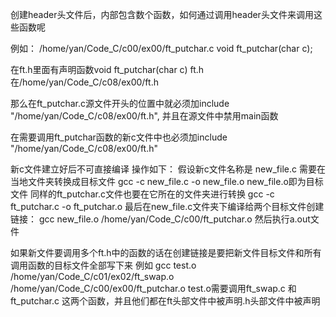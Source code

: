 创建header头文件后，内部包含数个函数，如何通过调用header头文件来调用这些函数呢

例如：
/home/yan/Code_C/c00/ex00/ft_putchar.c
void ft_putchar(char c);


在ft.h里面有声明函数void ft_putchar(char c)
ft.h 在/home/yan/Code_C/c08/ex00/ft.h

那么在ft_putchar.c源文件开头的位置中就必须加include "/home/yan/Code_C/c08/ex00/ft.h", 并且在源文件中禁用main函数

在需要调用ft_putchar函数的新c文件中也必须加include "/home/yan/Code_C/c08/ex00/ft.h"

新c文件建立好后不可直接编译
操作如下：
假设新c文件名称是 new_file.c 
需要在当地文件夹转换成目标文件 gcc -c new_file.c -o new_file.o
new_file.o即为目标文件
同样的ft_putchar.c文件也要在它所在的文件夹进行转换
gcc -c ft_putchar.c -o ft_putchar.o
最后在new_file.c文件夹下编译给两个目标文件创建链接：
gcc new_file.o /home/yan/Code_C/c00/ft_putchar.o 
然后执行a.out文件

如果新文件要调用多个ft.h中的函数的话在创建链接是要把新文件目标文件和所有调用函数的目标文件全部写下来
例如
gcc test.o /home/yan/Code_C/c01/ex02/ft_swap.o /home/yan/Code_C/c00/ex00/ft_putchar.o
test.o需要调用ft_swap.c 和 ft_putchar.c 这两个函数，并且他们都在ft头部文件中被声明.h头部文件中被声明
